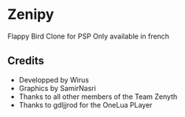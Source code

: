 # Zenipy

Flappy Bird Clone for PSP
Only available in french 

## Credits

- Developped by Wirus
- Graphics by SamirNasri
- Thanks to all other members of the Team Zenyth
- Thanks to gdljjrod for the OneLua PLayer

